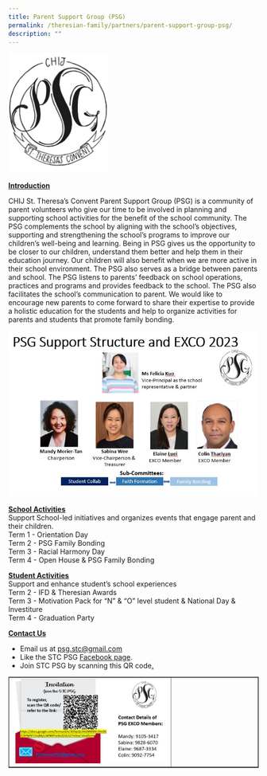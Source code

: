 ```yaml
---
title: Parent Support Group (PSG)
permalink: /theresian-family/partners/parent-support-group-psg/
description: ""
---
```

<img style="width: 40%;" src="/images/psg1.jpg" />
<p><strong><u>Introduction</u></strong></p>
<p>CHIJ St. Theresa&rsquo;s Convent Parent Support Group (PSG) is a community of parent volunteers who give our time to be involved in planning and supporting school activities for the benefit of the school community. The PSG complements the school by aligning with the school&rsquo;s objectives, supporting and strengthening the school&rsquo;s programs to improve our children&rsquo;s well-being and learning. Being in PSG gives us the opportunity to be closer to our children, understand them better and help them in their education journey. Our children will also benefit when we are more active in their school environment. The PSG also serves as a bridge between parents and school. The PSG listens to parents&rsquo; feedback on school operations, practices and programs and provides feedback to the school. The PSG also facilitates the school&rsquo;s communication to parent. We would like to encourage new parents to come forward to share their expertise to provide a holistic education for the students and help to organize activities for parents and students that promote family bonding.&nbsp;</p>
<img src="/images/psg2023.jpg">
<p><strong><u>School Activities<br /></u></strong>Support School-led initiatives and organizes events that engage parent and their children.<br />Term 1 - Orientation Day<br />Term 2 - PSG Family Bonding<br />Term 3 - Racial Harmony Day<br />Term 4 - Open House &amp; PSG Family Bonding</p>
<p><strong><u>Student Activities<br /></u></strong>Support and enhance student&rsquo;s school experiences<br />Term 2 - IFD &amp; Theresian Awards<br />Term 3 - Motivation Pack for &ldquo;N&rdquo; &amp; &ldquo;O&rdquo; level student &amp; National Day &amp; Investiture<br />Term 4 - Graduation Party&nbsp;</p>
<p><strong><u>Contact Us</u></strong></p>
<ul>
<li>Email us at <a href="mailto:psg.stc@gmail.com">psg.stc@gmail.com</a></li>
<li>Like the STC PSG <a href="https://www.facebook.com/psgstc/">Facebook page</a>.</li>
<li>Join STC PSG by scanning this QR code<u>.</u></li>
</ul>
<table style="border-collapse: collapse; width: 100%;" border="1">
<tbody>
<tr>
<td style="width: 65%;"><img src="/images/psg20231.jpg"></td>
<td style="width: 35%;">&nbsp;</td>
</tr>
</tbody>
</table>
